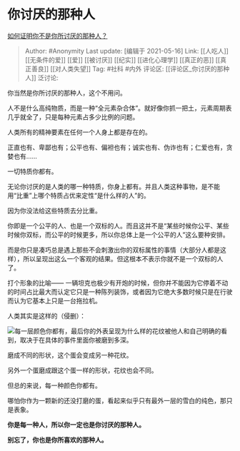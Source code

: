 # 你讨厌的那种人
[如何证明你不是你所讨厌的那种人？](https://www.zhihu.com/question/363131259/answer/1521438995)

> Author: #Anonymity
> Last update: [编辑于 2021-05-16]
> Link: [[人吃人]] [[无条件的爱]] [[爱]] [[被讨厌]] [[纪实]] [[进化心理学]] [[真正的恶]] [[真正善良]] [[对人类失望]]
> Tag: #社科 #内外
> 评论区: [[评论区_你讨厌的那种人]]
> 泛讨论:

你当然是你所讨厌的那种人，这个不用问。

人不是什么高纯物质，而是一种“全元素杂合体”。就好像你抓一把土，元素周期表几乎就全了，只是每种元素占多少比例的问题。

人类所有的精神要素在任何一个人身上都是存在的。

正直也有、卑鄙也有；公平也有、偏袒也有；诚实也有、伪诈也有；仁爱也有，贪婪也有……

一切特质你都有。

无论你讨厌的是人类的哪一种特质，你身上都有。并且人类这种事物，是不能用“比重”上哪个特质占优来定性“是什么样的人”的。

因为你没法给这些特质去分比重。

你即是一个公平的人、也是一个双标的人。而且这并不是“某些时候你公平、某些时候你双标，而公平的时候更多，所以你总体上是一个公平的人”这么要种安排。

而是你只是凑巧总是遇上那些不会刺激出你的双标属性的事情（大部分人都是这样），所以呈现出这么一个客观的结果。但这根本不表示你就不是一个双标的人了。

打个形象的比喻—— 一辆坦克也极少有开炮的时候，但你并不能因为它停着不动的时间占比最大而认定它只是一种陈列装饰，或者因为它绝大多数时候只是在行驶而认为它基本上只是一台拖拉机。

人类其实是这样的（侵删）：

![](https://pic1.zhimg.com/50/v2-fca01a7a6f7041d62cf88b9225a3e301_hd.jpg?source=1940ef5c)每一层颜色你都有，最后你的外表呈现为什么样的花纹被他人和自己明确的看到，取决于在具体的事件里面你被磨到多深。

磨成不同的形状，这个蛋会变成另一种花纹。

另外一个蛋磨成跟这个蛋一样的形状，花纹也会不同。

但总的来说，每一种颜色你都有。

哪怕你作为一颗新的还没打磨的蛋，看起来似乎只有最外一层的雪白的纯色，那只是表象。

**你是每一种人，所以你一定也是你讨厌的那种人。**

**别忘了，你也是你所喜欢的那种人。**

